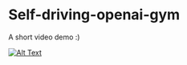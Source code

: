 # Self-driving-openai-gym

A short video demo :)

[![Alt Text](https://img.youtube.com/vi/eWT4IrQcJ2w/0.jpg)](https://www.youtube.com/watch?v=eWT4IrQcJ2w)
